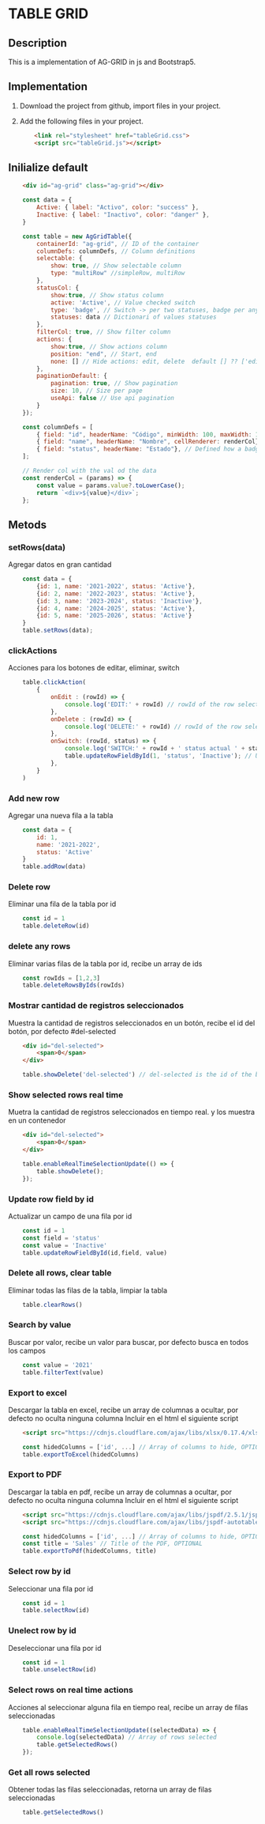 # TABLE GRID
## Description
This is a implementation of AG-GRID in js and Bootstrap5.

## Implementation
1. Download the project from github, import files in your project.
2. Add the following files in your project.

    ```html
        <link rel="stylesheet" href="tableGrid.css">
        <script src="tableGrid.js"></script>
    ```

## Inilialize default
```html
    <div id="ag-grid" class="ag-grid"></div>
```
```js
    const data = {
        Active: { label: "Activo", color: "success" },
        Inactive: { label: "Inactivo", color: "danger" },
    }

    const table = new AgGridTable({
        containerId: "ag-grid", // ID of the container
        columnDefs: columnDefs, // Column definitions
        selectable: {
            show: true, // Show selectable column
            type: "multiRow" //simpleRow, multiRow
        },
        statusCol: {
            show:true, // Show status column
            active: 'Active', // Value checked switch
            type: 'badge', // Switch -> per two statuses, badge per any statuses
            statuses: data // Dictionari of values statuses
        },
        filterCol: true, // Show filter column
        actions: {
            show:true, // Show actions column
            position: "end", // Start, end
            none: [] // Hide actions: edit, delete  default [] ?? ['edit', 'delete']
        }, 
        paginationDefault: {
            pagination: true, // Show pagination
            size: 10, // Size per page
            useApi: false // Use api pagination
        } 
    });
```	

```js
    const columnDefs = [
        { field: "id", headerName: "Código", minWidth: 100, maxWidth: 100 },
        { field: "name", headerName: "Nombre", cellRenderer: renderCol},
        { field: "status", headerName: "Estado"}, // Defined how a badge or switch
    ];

    // Render col with the val od the data
    const renderCol = (params) => {
        const value = params.value?.toLowerCase();
        return `<div>${value}</div>`;
    };
```

## Metods

### setRows(data)

Agregar datos en gran cantidad

```js
    const data = {
        {id: 1, name: '2021-2022', status: 'Active'},
        {id: 2, name: '2022-2023', status: 'Active'},
        {id: 3, name: '2023-2024', status: 'Inactive'},
        {id: 4, name: '2024-2025', status: 'Active'},
        {id: 5, name: '2025-2026', status: 'Active'}
    }
    table.setRows(data);
```

### clickActions
Acciones para los botones de editar, eliminar, switch

```js
    table.clickAction(
        {
            onEdit : (rowId) => {
                console.log('EDIT:' + rowId) // rowId of the row selected
            }, 
            onDelete : (rowId) => {
                console.log('DELETE:' + rowId) // rowId of the row selected
            },
            onSwitch: (rowId, status) => {
                console.log('SWITCH:' + rowId + ' status actual ' + status) // rowId of the row selected and status of the row selected
                table.updateRowFieldById(1, 'status', 'Inactive'); // Update row field status by id
            },
        }
    )
```

###  Add new row
Agregar una nueva fila a la tabla
```js
    const data = {
        id: 1,
        name: '2021-2022',
        status: 'Active'
    }
    table.addRow(data)
```

### Delete row
Eliminar una fila de la tabla por id
```js
    const id = 1
    table.deleteRow(id)
```

### delete any rows
Eliminar varias filas de la tabla por id, recibe un array de ids
```js
    const rowIds = [1,2,3]
    table.deleteRowsByIds(rowIds)
```

### Mostrar cantidad de registros seleccionados
Muestra la cantidad de registros seleccionados en un botón, recibe el id del botón, por defecto #del-selected
```html
    <div id="del-selected">
        <span>0</span>
    </div>
```	
```js
    table.showDelete('del-selected') // del-selected is the id of the button default #del-selected
```

### Show selected rows real time
Muetra la cantidad de registros seleccionados en tiempo real. y los muestra en un contenedor
```html
    <div id="del-selected">
        <span>0</span>
    </div>
```	
```js
    table.enableRealTimeSelectionUpdate(() => {
        table.showDelete();
    });
```

### Update row field by id
Actualizar un campo de una fila por id
```js
    const id = 1
    const field = 'status'
    const value = 'Inactive'
    table.updateRowFieldById(id,field, value)
```

### Delete all rows, clear table
Eliminar todas las filas de la tabla, limpiar la tabla
```js
    table.clearRows()
```
### Search by value
Buscar por valor, recibe un valor para buscar, por defecto busca en todos los campos
```js
    const value = '2021'
    table.filterText(value)
```

### Export to excel
Descargar la tabla en excel, recibe un array de columnas a ocultar, por defecto no oculta ninguna columna
Incluir en el html el siguiente script
```html
    <script src="https://cdnjs.cloudflare.com/ajax/libs/xlsx/0.17.4/xlsx.full.min.js"></script>
```

```js
    const hidedColumns = ['id', ...] // Array of columns to hide, OPTIONAL
    table.exportToExcel(hidedColumns)
```
### Export to PDF 
Descargar la tabla en pdf, recibe un array de columnas a ocultar, por defecto no oculta ninguna columna
Incluir en el html el siguiente script
```html
    <script src="https://cdnjs.cloudflare.com/ajax/libs/jspdf/2.5.1/jspdf.umd.min.js"></script>
    <script src="https://cdnjs.cloudflare.com/ajax/libs/jspdf-autotable/3.5.25/jspdf.plugin.autotable.min.js"></script>
```
```js
    const hidedColumns = ['id', ...] // Array of columns to hide, OPTIONAL
    const title = 'Sales' // Title of the PDF, OPTIONAL
    table.exportToPdf(hidedColumns, title)
```

### Select row by id
Seleccionar una fila por id
```js
    const id = 1
    table.selectRow(id)
```	

### Unelect row by id
Deseleccionar una fila por id
```js
    const id = 1
    table.unselectRow(id)
```	

### Select rows on real time actions
Acciones al seleccionar alguna fila en tiempo real, recibe un array de filas seleccionadas
```js
    table.enableRealTimeSelectionUpdate((selectedData) => {
        console.log(selectedData) // Array of rows selected
        table.getSelectedRows()
    });
```

### Get all rows selected
Obtener todas las filas seleccionadas, retorna un array de filas seleccionadas
```js
    table.getSelectedRows()
```










